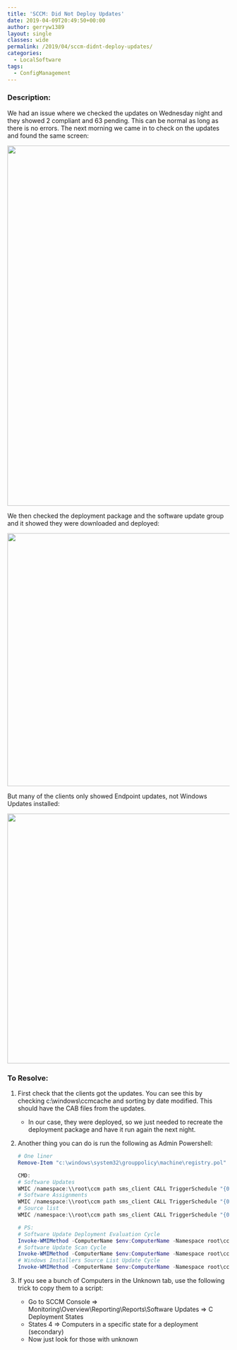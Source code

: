 ```yaml
---
title: 'SCCM: Did Not Deploy Updates'
date: 2019-04-09T20:49:50+00:00
author: gerryw1389
layout: single
classes: wide
permalink: /2019/04/sccm-didnt-deploy-updates/
categories:
  - LocalSoftware
tags:
  - ConfigManagement
---
```

<!--more-->

### Description:

We had an issue where we checked the updates on Wednesday night and they showed 2 compliant and 63 pending. This can be normal as long as there is no errors. The next morning we came in to check on the updates and found the same screen:  

   <img class="alignnone size-full wp-image-5719" src="https://automationadmin.com/assets/images/uploads/2019/04/sccm.jpg" alt="" width="1338" height="816" srcset="https://automationadmin.com/assets/images/uploads/2019/04/sccm.jpg 1338w, https://automationadmin.com/assets/images/uploads/2019/04/sccm-300x183.jpg 300w, https://automationadmin.com/assets/images/uploads/2019/04/sccm-768x468.jpg 768w, https://automationadmin.com/assets/images/uploads/2019/04/sccm-1024x625.jpg 1024w" sizes="(max-width: 1338px) 100vw, 1338px" /> 

We then checked the deployment package and the software update group and it showed they were downloaded and deployed:  

   <img class="alignnone size-full wp-image-5720" src="https://automationadmin.com/assets/images/uploads/2019/04/sccm-2.jpg" alt="" width="1338" height="573" srcset="https://automationadmin.com/assets/images/uploads/2019/04/sccm-2.jpg 1338w, https://automationadmin.com/assets/images/uploads/2019/04/sccm-2-300x128.jpg 300w, https://automationadmin.com/assets/images/uploads/2019/04/sccm-2-768x329.jpg 768w, https://automationadmin.com/assets/images/uploads/2019/04/sccm-2-1024x439.jpg 1024w" sizes="(max-width: 1338px) 100vw, 1338px" /> 

But many of the clients only showed Endpoint updates, not Windows Updates installed:

   <img class="alignnone size-full wp-image-5721" src="https://automationadmin.com/assets/images/uploads/2019/04/sccm-3.jpg" alt="" width="914" height="566" srcset="https://automationadmin.com/assets/images/uploads/2019/04/sccm-3.jpg 914w, https://automationadmin.com/assets/images/uploads/2019/04/sccm-3-300x186.jpg 300w, https://automationadmin.com/assets/images/uploads/2019/04/sccm-3-768x476.jpg 768w" sizes="(max-width: 914px) 100vw, 914px" /> 

### To Resolve:

1. First check that the clients got the updates. You can see this by checking c:\windows\ccmcache and sorting by date modified. This should have the CAB files from the updates.  

   - In our case, they were deployed, so we just needed to recreate the deployment package and have it run again the next night.

2. Another thing you can do is run the following as Admin Powershell:

   ```powershell
   # One liner
   Remove-Item "c:\windows\system32\grouppolicy\machine\registry.pol" -Force; cmd /c "gpupdate /force"; Start-Sleep -Seconds 3; Invoke-WMIMethod -ComputerName $env:ComputerName -Namespace root\ccm -Class SMS_CLIENT -Name TriggerSchedule "{00000000-0000-0000-0000-000000000032}";Invoke-WMIMethod -ComputerName $env:ComputerName -Namespace root\ccm -Class SMS_CLIENT -Name TriggerSchedule "{00000000-0000-0000-0000-000000000113}";Invoke-WMIMethod -ComputerName $env:ComputerName -Namespace root\ccm -Class SMS_CLIENT -Name TriggerSchedule "{00000000-0000-0000-0000-000000000114}"

   CMD:
   # Software Updates
   WMIC /namespace:\\root\ccm path sms_client CALL TriggerSchedule "{00000000-0000-0000-0000-000000000113}" /NOINTERACTIVE
   # Software Assignments
   WMIC /namespace:\\root\ccm path sms_client CALL TriggerSchedule "{00000000-0000-0000-0000-000000000108}" /NOINTERACTIVE
   # Source list
   WMIC /namespace:\\root\ccm path sms_client CALL TriggerSchedule "{00000000-0000-0000-0000-000000000032}" /NOINTERACTIVE

   # PS:
   # Software Update Deployment Evaluation Cycle    
   Invoke-WMIMethod -ComputerName $env:ComputerName -Namespace root\ccm -Class SMS_CLIENT -Name TriggerSchedule "{00000000-0000-0000-0000-000000000114}"
   # Software Update Scan Cycle    
   Invoke-WMIMethod -ComputerName $env:ComputerName -Namespace root\ccm -Class SMS_CLIENT -Name TriggerSchedule "{00000000-0000-0000-0000-000000000113}"
   # Windows Installers Source List Update Cycle    
   Invoke-WMIMethod -ComputerName $env:ComputerName -Namespace root\ccm -Class SMS_CLIENT -Name TriggerSchedule "{00000000-0000-0000-0000-000000000032}"
   ```

3. If you see a bunch of Computers in the Unknown tab, use the following trick to copy them to a script:

   - Go to SCCM Console => Monitoring\Overview\Reporting\Reports\Software Updates => C Deployment States  
   - States 4 => Computers in a specific state for a deployment (secondary)
   - Now just look for those with unknown